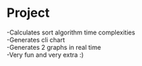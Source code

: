 # Project

-Calculates sort algorithm time complexities 
<br>
-Generates cli chart 
<br>
-Generates 2 graphs in real time 
<br>
-Very fun and very extra :)
